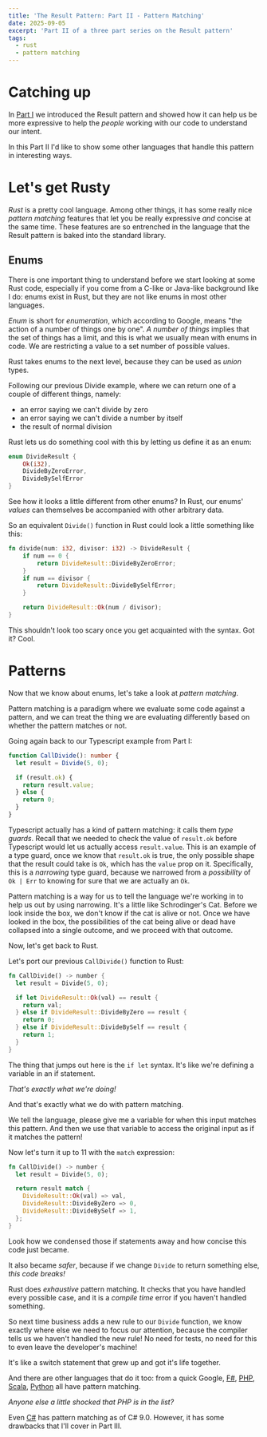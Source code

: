 ```yaml
---
title: 'The Result Pattern: Part II - Pattern Matching'
date: 2025-09-05
excerpt: 'Part II of a three part series on the Result pattern'
tags:
  - rust
  - pattern matching
---
```


# Catching up

In [Part I](./result-pattern-part-i.md) we introduced the Result pattern and showed how it can help us be more expressive to help the _people_ working with our code to understand our intent.

In this Part II I'd like to show some other languages that handle this pattern in interesting ways.

# Let's get Rusty

_Rust_ is a pretty cool language. Among other things, it has some really nice _pattern matching_ features that let you be really expressive _and_ concise at the same time. These features are so entrenched in the language that the Result pattern is baked into the standard library.

## Enums

There is one important thing to understand before we start looking at some Rust code, especially if you come from a C-like or Java-like background like I do: enums exist in Rust, but they are not like enums in most other languages.

_Enum_ is short for _enumeration_, which according to Google, means "the action of a number of things one by one". _A number of things_ implies that the set of things has a limit, and this is what we usually mean with enums in code. We are restricting a value to a set number of possible values.

Rust takes enums to the next level, because they can be used as _union_ types.

Following our previous Divide example, where we can return one of a couple of different things, namely:

- an error saying we can't divide by zero
- an error saying we can't divide a number by itself
- the result of normal division

Rust lets us do something cool with this by letting us define it as an enum:

```rust
enum DivideResult {
    Ok(i32),
    DivideByZeroError,
    DivideBySelfError
}
```

See how it looks a little different from other enums? In Rust, our enums' _values_ can themselves be accompanied with other arbitrary data.

So an equivalent `Divide()` function in Rust could look a little something like this:

```rust
fn divide(num: i32, divisor: i32) -> DivideResult {
    if num == 0 {
        return DivideResult::DivideByZeroError;
    }
    if num == divisor {
        return DivideResult::DivideBySelfError;
    }

    return DivideResult::Ok(num / divisor);
}
```

This shouldn't look too scary once you get acquainted with the syntax. Got it? Cool.

# Patterns

Now that we know about enums, let's take a look at _pattern matching_.

Pattern matching is a paradigm where we evaluate some code against a pattern, and we can treat the thing we are evaluating differently based on whether the pattern matches or not.

Going again back to our Typescript example from Part I:

```typescript
function CallDivide(): number {
  let result = Divide(5, 0);

  if (result.ok) {
    return result.value;
  } else {
    return 0;
  }
}
```

Typescript actually has a kind of pattern matching: it calls them _type guards_. Recall that we needed to check the value of `result.ok` before Typescript would let us actually access `result.value`. This is an example of a type guard, once we know that `result.ok` is true, the only possible shape that the result could take is `Ok`, which has the `value` prop on it. Specifically, this is a _narrowing_ type guard, because we narrowed from a _possibility_ of `Ok | Err` to knowing for sure that we are actually an `Ok`.

Pattern matching is a way for us to tell the language we're working in to help us out by using narrowing. It's a little like Schrodinger's Cat. Before we look inside the box, we don't know if the cat is alive or not. Once we have looked in the box, the possibilities of the cat being alive or dead have collapsed into a single outcome, and we proceed with that outcome.

Now, let's get back to Rust.

Let's port our previous `CallDivide()` function to Rust:

```rust
fn CallDivide() -> number {
  let result = Divide(5, 0);

  if let DivideResult::Ok(val) == result {
    return val;
  } else if DivideResult::DivideByZero == result {
    return 0;
  } else if DivideResult::DivideBySelf == result {
    return 1;
  }
}
```

The thing that jumps out here is the `if let` syntax. It's like we're defining a variable in an if statement.

_That's exactly what we're doing!_

And that's exactly what we do with pattern matching.

We tell the language, please give me a variable for when this input matches this pattern. And then we use that variable to access the original input as if it matches the pattern!

Now let's turn it up to 11 with the `match` expression:

```rust
fn CallDivide() -> number {
  let result = Divide(5, 0);

  return result match {
    DivideResult::Ok(val) => val,
    DivideResult::DivideByZero => 0,
    DivideResult::DivideBySelf => 1,
  };
}
```

Look how we condensed those if statements away and how concise this code just became.

It also became _safer_, because if we change `Divide` to return something else, _this code breaks!_

Rust does _exhaustive_ pattern matching. It checks that you have handled every possible case, and it is a _compile time_ error if you haven't handled something.

So next time business adds a new rule to our `Divide` function, we know exactly where else we need to focus our attention, because the compiler tells us we haven't handled the new rule! No need for tests, no need for this to even leave the developer's machine!

It's like a switch statement that grew up and got it's life together.

And there are other languages that do it too: from a quick Google, [F#](https://learn.microsoft.com/en-us/dotnet/fsharp/language-reference/match-expressions), [PHP](https://www.php.net/manual/en/control-structures.match.php), [Scala](https://docs.scala-lang.org/overviews/scala-book/match-expressions.html), [Python](https://peps.python.org/pep-0622/) all have pattern matching.

_Anyone else a little shocked that PHP is in the list?_

Even [C#](https://learn.microsoft.com/en-us/dotnet/csharp/fundamentals/functional/pattern-matching) has pattern matching as of C# 9.0. However, it has some drawbacks that I'll cover in Part III.
